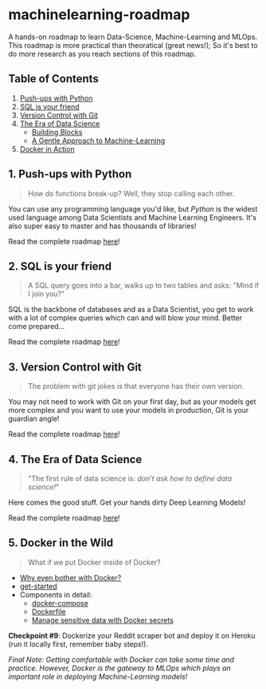 # machinelearning-roadmap
A hands-on roadmap to learn Data-Science, Machine-Learning and MLOps. This roadmap is more practical than theoratical (great news!); So it's best to do more research as you reach sections of this roadmap.

## Table of Contents
1. [Push-ups with Python](https://github.com/keivanipchihagh/machinelearning-roadmap/1.python/README.md)
2. [SQL is your friend](https://github.com/keivanipchihagh/machinelearning-roadmap/1.sql/README.md)
3. [Version Control with Git](https://github.com/keivanipchihagh/machinelearning-roadmap/3.git/README.md)
4. [The Era of Data Science](https://github.com/keivanipchihagh/machinelearning-roadmap/4.data-science/README.md)
    - [Building Blocks]()
    - [A Gentle Approach to Machine-Learning]()
7. [Docker in Action]()

## 1. Push-ups with Python
> How do functions break-up? Well, they stop calling each other.

You can use any programming language you'd like, but _Python_ is the widest used language among Data Scientists and Machine Learning Engineers. It's also super easy to master and has thousands of libraries!

Read the complete roadmap [here](https://github.com/keivanipchihagh/machinelearning-roadmap/1.python/README.md)!

## 2. SQL is your friend
> A SQL query goes into a bar, walks up to two tables and asks: "Mind if I join you?"

SQL is the backbone of databases and as a Data Scientist, you get to work with a lot of complex queries which can and will blow your mind. Better come prepared...

Read the complete roadmap [here](https://github.com/keivanipchihagh/machinelearning-roadmap/2.sql/README.md)!

## 3. Version Control with Git
> The problem with git jokes is that everyone has their own version.

You may not need to work with Git on your first day, but as your models get more complex and you want to use your models in production, Git is your guardian angle!

Read the complete roadmap [here](https://github.com/keivanipchihagh/machinelearning-roadmap/3.git/README.md)!

## 4. The Era of Data Science
> "The first rule of data science is: _don’t ask how to define data science!_"

Here comes the good stuff. Get your hands dirty Deep Learning Models!

Read the complete roadmap [here](https://github.com/keivanipchihagh/machinelearning-roadmap/4.data-science/README.md)!

## 5. Docker in the Wild
> What if we put Docker inside of Docker?
- [Why even bother with Docker?](https://medium.com/@kmdkhadeer/docker-get-started-9aa7ee662cea)
- [get-started](https://docs.docker.com/get-started/)
- Components in detail:
  - [docker-compose](https://docs.docker.com/compose/)
  - [Dockerfile](https://docs.docker.com/engine/reference/builder/)
  - [Manage sensitive data with Docker secrets](https://docs.docker.com/engine/swarm/secrets/)

**Checkpoint #9**: Dockerize your Reddit scraper bot and deploy it on Heroku (run it locally first, remember baby steps!).

_Final Note: Getting comfortable with Docker can take some time and practice. However, Docker is the gateway to MLOps which plays an important role in deploying Machine-Learning models!_